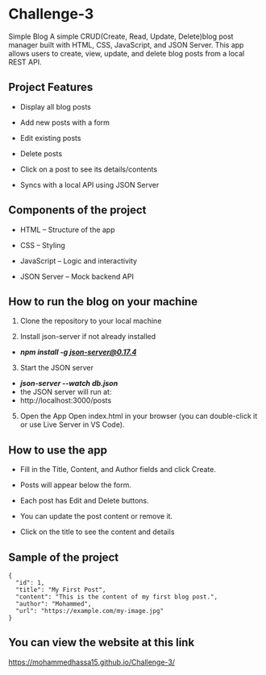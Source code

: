 # Challenge-3
Simple Blog
A simple CRUD(Create, Read, Update, Delete)blog post manager built with HTML, CSS, JavaScript, and JSON Server. This app allows users to create, view, update, and delete blog posts from a local REST API.

## Project Features
- Display all blog posts

- Add new posts with a form

- Edit existing posts

- Delete posts

- Click on a post to see its details/contents

- Syncs with a local API using JSON Server

## Components of the project
- HTML – Structure of the app

- CSS – Styling

- JavaScript – Logic and interactivity

- JSON Server – Mock backend API

## How to run the blog on your machine
1. Clone the repository to your local machine

2. Install json-server if not already installed
  - ***npm install -g json-server@0.17.4***
3. Start the JSON server
  - ***json-server --watch db.json***
  - the JSON server will run at:
  - http://localhost:3000/posts
   

  
  
5. Open the App
Open index.html in your browser (you can double-click it or use Live Server in VS Code).

## How to use the app
- Fill in the Title, Content, and Author fields and click Create.

- Posts will appear below the form.

- Each post has Edit and Delete buttons.

- You can update the post content or remove it.
  
- Click on the title to see the content and details

## Sample of the project
```
{
  "id": 1,
  "title": "My First Post",
  "content": "This is the content of my first blog post.",
  "author": "Mohammed",
  "url": "https://example.com/my-image.jpg"
}
```

## You can view the website at this link
 https://mohammedhassa15.github.io/Challenge-3/


